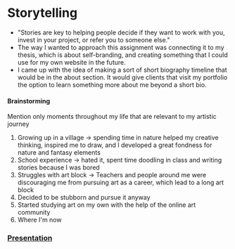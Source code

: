 # Storytelling
* "Stories are key to helping people decide if they want to work with you, invest in your project, or refer you to someone else."
* The way I wanted to approach this assignment was connecting it to my thesis, which is about self-branding, and creating something that I could use for my own website in the future.
* I came up with the idea of making a sort of short biography timeline that would be in the about section. It would give clients that visit my portfolio the option to learn something more about me beyond a short bio.

#### Brainstorming
Mention only moments throughout my life that are relevant to my artistic journey
1. Growing up in a village -> spending time in nature helped my creative thinking, inspired me to draw, and I developed a great fondness for nature and fantasy elements
2. School experience -> hated it, spent time doodling in class and writing stories because I was bored
3. Struggles with art block -> Teachers and people around me were discouraging me from pursuing art as a career, which lead to a long art block
4. Decided to be stubborn and pursue it anyway
5. Started studying art on my own with the help of the online art community
6. Where I'm now 

### [Presentation](Presentation.pdf)
